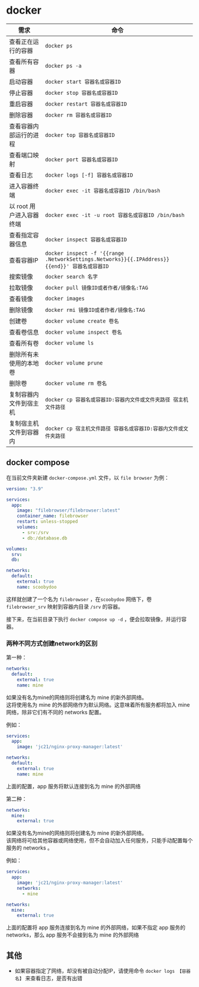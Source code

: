 # docker

| 需求              | 命令                                                                                      |
|-----------------|-----------------------------------------------------------------------------------------|
| 查看正在运行的容器       | `docker ps`                                                                             |
| 查看所有容器          | `docker ps -a`                                                                          |
| 启动容器            | `docker start 容器名或容器ID`                                                                 |
| 停止容器            | `docker stop 容器名或容器ID`                                                                  |
| 重启容器            | `docker restart 容器名或容器ID`                                                               |
| 删除容器            | `docker rm 容器名或容器ID`                                                                    |
| 查看容器内部运行的进程     | `docker top 容器名或容器ID`                                                                   |
| 查看端口映射          | `docker port 容器名或容器ID`                                                                  |
| 查看日志            | `docker logs [-f] 容器名或容器ID`                                                             |
| 进入容器终端          | `docker exec -it 容器名或容器ID /bin/bash`                                                    |
| 以 root 用户进入容器终端 | `docker exec -it -u root 容器名或容器ID /bin/bash`                                            |
| 查看指定容器信息        | `docker inspect 容器名或容器ID`                                                               |
| 查看容器IP          | `docker inspect -f '{{range .NetworkSettings.Networks}}{{.IPAddress}}{{end}}' 容器名或容器ID` |
| 搜索镜像            | `docker search 名字`                                                                      |
| 拉取镜像            | `docker pull 镜像ID或者作者/镜像名:TAG`                                                          |
| 查看镜像            | `docker images`                                                                         |
| 删除镜像            | `docker rmi 镜像ID或者作者/镜像名:TAG`                                                           |
| 创建卷             | `docker volume create 卷名`                                                               |
| 查看卷信息           | `docker volume inspect 卷名`                                                              |
| 查看所有卷           | `docker volume ls`                                                                      |
| 删除所有未使用的本地卷     | `docker volume prune`                                                                   |
| 删除卷             | `docker volume rm 卷名`                                                                   |
| 复制容器内文件到宿主机     | `docker cp 容器名或容器ID:容器内文件或文件夹路径 宿主机文件路径`                                                |
| 复制宿主机文件到容器内     | `docker cp 宿主机文件路径 容器名或容器ID:容器内文件或文件夹路径`                                                |

## docker compose

在当前文件夹新建 `docker-compose.yml` 文件，以 `file browser` 为例：

```yaml
version: "3.9"

services:
  app:
    image: "filebrowser/filebrowser:latest"
    container_name: filebrowser
    restart: unless-stopped
    volumes:
      - srv:/srv
      - db:/database.db

volumes:
  srv:
  db:

networks:
  default:
    external: true
    name: scoobydoo
```

这样就创建了一个名为 `filebrowser` ，在`scoobydoo` 网络下，卷 `filebrowser_srv` 映射到容器内目录 `/srv` 的容器。

接下来，在当前目录下执行 `docker compose up -d` ，便会拉取镜像，并运行容器。

### 两种不同方式创建network的区别

第一种：

```yml
networks:
  default:
    external: true
    name: mine
```

如果没有名为mine的网络则将创建名为 mine 的新外部网络。  
这将使用名为 mine 的外部网络作为默认网络。这意味着所有服务都将加入 mine 网络，除非它们有不同的 networks 配置。

例如：

```yml
services:
  app:
    image: 'jc21/nginx-proxy-manager:latest'

networks:
  default:
    external: true
    name: mine
```

上面的配置，app 服务将默认连接到名为 mine 的外部网络

第二种：

```yml
networks:
  mine:
    external: true
```

如果没有名为mine的网络则将创建名为 mine 的新外部网络。  
该网络将可给其他容器或网络使用，但不会自动加入任何服务，只能手动配置每个服务的 networks 。

例如：

```yml
services:
  app:
    image: 'jc21/nginx-proxy-manager:latest'
    networks:
      - mine

networks:
  mine:
    external: true
```

上面的配置将 app 服务连接到名为 mine 的外部网络，如果不指定 app 服务的 networks，那么 app 服务不会接到名为 mine 的外部网络

## 其他

- 如果容器指定了网络，却没有被自动分配IP，请使用命令 `docker logs 【容器名】` 来查看日志，是否有出错
